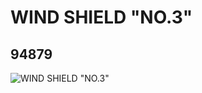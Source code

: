 # WIND SHIELD "NO.3"
## 94879
![WIND SHIELD "NO.3"](https://lc-www-live-s.legocdn.com/media/bricks/5/2/4617057.jpg)